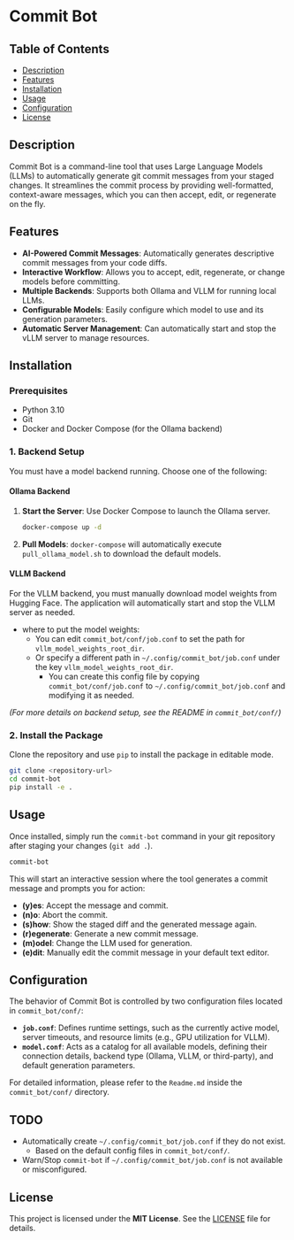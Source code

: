 # Commit Bot

<!-- Badges will go here -->

## Table of Contents

- [Description](#description)
- [Features](#features)
- [Installation](#installation)
- [Usage](#usage)
- [Configuration](#configuration)
- [License](#license)

## Description

Commit Bot is a command-line tool that uses Large Language Models (LLMs) to automatically generate git commit messages from your staged changes. It streamlines the commit process by providing well-formatted, context-aware messages, which you can then accept, edit, or regenerate on the fly.

## Features

- **AI-Powered Commit Messages**: Automatically generates descriptive commit messages from your code diffs.
- **Interactive Workflow**: Allows you to accept, edit, regenerate, or change models before committing.
- **Multiple Backends**: Supports both Ollama and VLLM for running local LLMs.
- **Configurable Models**: Easily configure which model to use and its generation parameters.
- **Automatic Server Management**: Can automatically start and stop the vLLM server to manage resources.

## Installation

### Prerequisites

- Python 3.10
- Git
- Docker and Docker Compose (for the Ollama backend)

### 1. Backend Setup

You must have a model backend running. Choose one of the following:

#### Ollama Backend

1.  **Start the Server**: Use Docker Compose to launch the Ollama server.
    ```bash
    docker-compose up -d
    ```
2.  **Pull Models**: `docker-compose` will automatically execute `pull_ollama_model.sh` to download the default models.

#### VLLM Backend

For the VLLM backend, you must manually download model weights from Hugging Face. The application will automatically start and stop the VLLM server as needed.
- where to put the model weights:
    - You can edit `commit_bot/conf/job.conf` to set the path for `vllm_model_weights_root_dir`.
    - Or specify a different path in `~/.config/commit_bot/job.conf` under the key `vllm_model_weights_root_dir`.
        - You can create this config file by copying `commit_bot/conf/job.conf` to `~/.config/commit_bot/job.conf` and modifying it as needed.

_(For more details on backend setup, see the README in `commit_bot/conf/`)_

### 2. Install the Package

Clone the repository and use `pip` to install the package in editable mode.

```bash
git clone <repository-url>
cd commit-bot
pip install -e .
```

## Usage

Once installed, simply run the `commit-bot` command in your git repository after staging your changes (`git add .`).

```bash
commit-bot
```

This will start an interactive session where the tool generates a commit message and prompts you for action:

- **(y)es**: Accept the message and commit.
- **(n)o**: Abort the commit.
- **(s)how**: Show the staged diff and the generated message again.
- **(r)egenerate**: Generate a new commit message.
- **(m)odel**: Change the LLM used for generation.
- **(e)dit**: Manually edit the commit message in your default text editor.

## Configuration

The behavior of Commit Bot is controlled by two configuration files located in `commit_bot/conf/`:

- **`job.conf`**: Defines runtime settings, such as the currently active model, server timeouts, and resource limits (e.g., GPU utilization for VLLM).
- **`model.conf`**: Acts as a catalog for all available models, defining their connection details, backend type (Ollama, VLLM, or third-party), and default generation parameters.

For detailed information, please refer to the `Readme.md` inside the `commit_bot/conf/` directory.

## TODO

- Automatically create `~/.config/commit_bot/job.conf`  if they do not exist.
  - Based on the default config files in `commit_bot/conf/`.
- Warn/Stop `commit-bot` if `~/.config/commit_bot/job.conf` is not available or misconfigured.

## License

This project is licensed under the **MIT License**. See the [LICENSE](./LICENSE) file for details.
